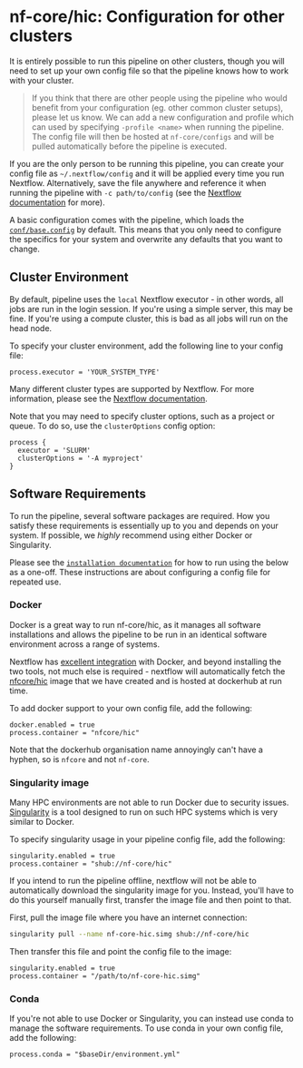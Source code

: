 # nf-core/hic: Configuration for other clusters

It is entirely possible to run this pipeline on other clusters, though you will
need to set up your own config file so that the pipeline knows how to work with
your cluster.

> If you think that there are other people using the pipeline who would benefit
from your configuration (eg. other common cluster setups), please let us know.
We can add a new configuration and profile which can used by specifying
`-profile <name>` when running the pipeline. The config file will then be
hosted at `nf-core/configs` and will be pulled automatically before the pipeline
is executed.

If you are the only person to be running this pipeline, you can create your
config file as `~/.nextflow/config` and it will be applied every time you run
Nextflow. Alternatively, save the file anywhere and reference it when running
the pipeline with `-c path/to/config` (see the
[Nextflow documentation](https://www.nextflow.io/docs/latest/config.html)
for more).

A basic configuration comes with the pipeline, which loads the
[`conf/base.config`](../../conf/base.config) by default. This means that you
only need to configure the specifics for your system and overwrite any defaults
that you want to change.

## Cluster Environment

By default, pipeline uses the `local` Nextflow executor - in other words, all
jobs are run in the login session. If you're using a simple server, this may be
fine. If you're using a compute cluster, this is bad as all jobs will run on
the head node.

To specify your cluster environment, add the following line to your config
file:

```nextflow
process.executor = 'YOUR_SYSTEM_TYPE'
```

Many different cluster types are supported by Nextflow. For more information,
please see the
[Nextflow documentation](https://www.nextflow.io/docs/latest/executor.html).

Note that you may need to specify cluster options, such as a project or queue.
To do so, use the `clusterOptions` config option:

```nextflow
process {
  executor = 'SLURM'
  clusterOptions = '-A myproject'
}
```

## Software Requirements

To run the pipeline, several software packages are required. How you satisfy
these requirements is essentially up to you and depends on your system.
If possible, we _highly_ recommend using either Docker or Singularity.

Please see the [`installation documentation`](../installation.md) for how to
run using the below as a one-off. These instructions are about configuring a
config file for repeated use.

### Docker

Docker is a great way to run nf-core/hic, as it manages all software
installations and allows the pipeline to be run in an identical software
environment across a range of systems.

Nextflow has
[excellent integration](https://www.nextflow.io/docs/latest/docker.html)
with Docker, and beyond installing the two tools, not much else is required -
nextflow will automatically fetch the
[nfcore/hic](https://hub.docker.com/r/nfcore/hic/) image that we have created
and is hosted at dockerhub at run time.

To add docker support to your own config file, add the following:

```nextflow
docker.enabled = true
process.container = "nfcore/hic"
```

Note that the dockerhub organisation name annoyingly can't have a hyphen,
so is `nfcore` and not `nf-core`.

### Singularity image

Many HPC environments are not able to run Docker due to security issues.
[Singularity](http://singularity.lbl.gov/) is a tool designed to run on such
HPC systems which is very similar to Docker.

To specify singularity usage in your pipeline config file, add the following:

```nextflow
singularity.enabled = true
process.container = "shub://nf-core/hic"
```

If you intend to run the pipeline offline, nextflow will not be able to
automatically download the singularity image for you.
Instead, you'll have to do this yourself manually first, transfer the image
file and then point to that.

First, pull the image file where you have an internet connection:

```bash
singularity pull --name nf-core-hic.simg shub://nf-core/hic
```

Then transfer this file and point the config file to the image:

```nextflow
singularity.enabled = true
process.container = "/path/to/nf-core-hic.simg"
```

### Conda

If you're not able to use Docker or Singularity, you can instead use conda to
manage the software requirements.
To use conda in your own config file, add the following:

```nextflow
process.conda = "$baseDir/environment.yml"
```
